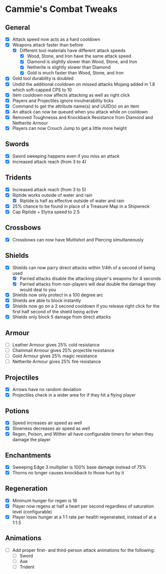 # Cammie's Combat Tweaks

## General
- [x] Attack speed now acts as a hard cooldown
- [x] Weapons attack faster than before
  - [x] Different tool materials have different attack speeds
    - [x] Wood, Stone, and Iron have the same attack speed
    - [x] Diamond is slightly slower than Wood, Stone, and Iron
    - [x] Netherite is slightly slower than Diamond
    - [x] Gold is much faster than Wood, Stone, and Iron
- [x] Gold tool durability is doubled
- [x] Undid the additional cooldown on missed attacks Mojang added in 1.8 which soft-capped CPS to 10
- [x] Item cooldown now affects attacking as well as right click
- [x] Players and Projectiles ignore invulnerability ticks
- [x] Command to get the attribute name(s) and UUID(s) on an item
- [x] An attack can now be queued when you attack while on cooldown
- [x] Removed Toughnesss and Knockback Resistance from Diamond and Netherite Armour
- [x] Players can now Crouch Jump to get a little more height

## Swords
- [x] Sword sweeping happens even if you miss an attack
- [x] Increased attack reach (from 3 to 4)

## Tridents
- [x] Increased attack reach (from 3 to 5)
- [x] Riptide works outside of water and rain
  - [x] Riptide is half as effective outside of water and rain
- [x] 25% chance to be found in place of a Treasure Map in a Shipwreck
- [x] Cap Riptide + Elytra speed to 2.5

## Crossbows
- [x] Crossbows can now have Multishot and Piercing simultaneously

## Shields
- [x] Shields can now parry direct attacks within 1/4th of a second of being used
  - [x] Parried attacks disable the attacking player's weapons for 4 seconds
  - [x] Parried attacks from non-players will deal double the damage they would deal to you
- [x] Shields now only protect in a 100 degree arc
- [x] Shields are able to block instantly
- [x] Shields now go on a 2 second cooldown if you release right click for the first half second of the shield being active
- [x] Shields only block 5 damage from direct attacks

## Armour
- [ ] Leather Armour gives 25% cold resistance
- [ ] Chainmail Armour gives 25% projectile resistance
- [ ] Gold Armour gives 25% magic resistance
- [ ] Netherite Armour gives 25% fire resistance

## Projectiles
- [x] Arrows have no random deviation
- [x] Projectiles check in a wider area for if they hit a flying player

## Potions
- [x] Speed increases air speed as well
- [x] Slowness decreases air speed as well
- [x] Regen, Poison, and Wither all have configurable timers for when they damage the player

## Enchantments
- [x] Sweeping Edge 3 multiplier is 100% base damage instead of 75%
- [x] Thorns no longer causes knockback to those hurt by it

## Regeneration
- [x] Minimum hunger for regen is 16
- [x] Player now regens at half a heart per second regardless of saturation level (configurable)
- [x] Player loses hunger at a 1:1 rate per health regenerated, instead of at a 1:1.5

## Animations
- [ ] Add proper first- and third-person attack animations for the following:
  - [ ] Sword
  - [ ] Axe
  - [ ] Trident
